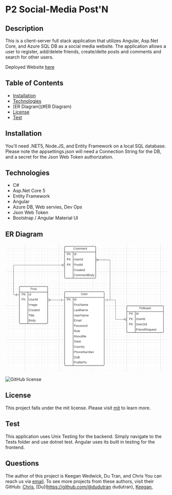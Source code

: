# P2 Social-Media Post'N

## Description

This is a client-server full stack application that utilizes Angular, Asp.Net Core, and Azure SQL DB as a social media website. The application allows a user to register, add/delete friends, create/delte posts and comments and search for other users.

Deployed Website [here](https://postnapp-ui.azurewebsites.net/login)
    

## Table of Contents 
* [Installation](#Installation) 
* [Technologies](#Technologies)
* [ER Diagram](#ER Diagram)
* [License](#License) 
* [Test](#Test) 

    

## Installation

You'll need .NET5, Node.JS, and Entity Framework on a local SQL database. Please note the appsettings.json will need a Connection String for the DB, and a secret for the Json Web Token authorization. 

## Technologies

- C#
- Asp.Net Core 5
- Entity Framework
- Angular
- Azure DB, Web servies, Dev Ops
- Json Web Token
- Bootstrap / Angular Material UI

## ER Diagram
![P2 Tables](./assets/P2-ER-Diagram.png)

![GitHub license](https://img.shields.io/badge/license-mit-blue.svg)

## License
    
This project falls under the mit license. Please visit [mit](https://choosealicense.com/licenses/mit) to learn more.
    

## Test

This application uses Unix Testing for the backend. Simply navigate to the Tests folder and use dotnet test. Angular uses its built in testing for the frontend. 
    

## Questions
The author of this project is Keegan Wedwick, Du Tran, and Chris  You can reach us via [email](mailto:kwedwick@gmail.com).
To see more projects from these authors, visit their GitHub: [Chris](https://github.com/chrism005), [Du](https://github.com/@dudutran
dudutran), [Keegan](https://github.com/kwedwick),
    
   
